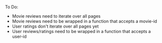 To Do:

* Movie reviews need to iterate over all pages
* Movie reviews need to be wrapped in a function that accepts a movie-id
* User ratings don't iterate over all pages yet
* User reviews/ratings need to be wrapped in a function that accepts a user-id

